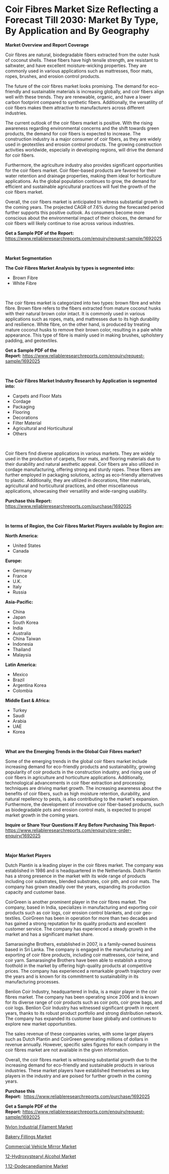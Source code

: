 <p><h1>Coir Fibres Market Size Reflecting a Forecast Till 2030: Market By Type, By Application and By Geography</h1></p><p><strong>Market Overview and Report Coverage</strong></p>
<p><p>Coir fibres are natural, biodegradable fibers extracted from the outer husk of coconut shells. These fibers have high tensile strength, are resistant to saltwater, and have excellent moisture-wicking properties. They are commonly used in various applications such as mattresses, floor mats, ropes, brushes, and erosion control products.</p><p>The future of the coir fibres market looks promising. The demand for eco-friendly and sustainable materials is increasing globally, and coir fibers align well with these trends. They are renewable, organic, and have a lower carbon footprint compared to synthetic fibers. Additionally, the versatility of coir fibers makes them attractive to manufacturers across different industries.</p><p>The current outlook of the coir fibers market is positive. With the rising awareness regarding environmental concerns and the shift towards green products, the demand for coir fibers is expected to increase. The construction industry is a major consumer of coir fibers, as they are widely used in geotextiles and erosion control products. The growing construction activities worldwide, especially in developing regions, will drive the demand for coir fibers.</p><p>Furthermore, the agriculture industry also provides significant opportunities for the coir fibers market. Coir fiber-based products are favored for their water retention and drainage properties, making them ideal for horticulture applications. As the global population continues to grow, the demand for efficient and sustainable agricultural practices will fuel the growth of the coir fibers market.</p><p>Overall, the coir fibers market is anticipated to witness substantial growth in the coming years. The projected CAGR of 7.6% during the forecasted period further supports this positive outlook. As consumers become more conscious about the environmental impact of their choices, the demand for coir fibers will likely continue to rise across various industries.</p></p>
<p><strong>Get a Sample PDF of the Report:</strong> <a href="https://www.reliableresearchreports.com/enquiry/request-sample/1692025">https://www.reliableresearchreports.com/enquiry/request-sample/1692025</a></p>
<p>&nbsp;</p>
<p><strong>Market Segmentation</strong></p>
<p><strong>The Coir Fibres Market Analysis by types is segmented into:</strong></p>
<p><ul><li>Brown Fibre</li><li>White Fibre</li></ul></p>
<p>&nbsp;</p>
<p><p>The coir fibres market is categorized into two types: brown fibre and white fibre. Brown fibre refers to the fibers extracted from mature coconut husks with their natural brown color intact. It is commonly used in various applications such as ropes, mats, and mattresses due to its high durability and resilience. White fibre, on the other hand, is produced by treating mature coconut husks to remove their brown color, resulting in a pale white appearance. This type of fibre is mainly used in making brushes, upholstery padding, and geotextiles.</p></p>
<p><strong>Get a Sample PDF of the Report:</strong>&nbsp;<a href="https://www.reliableresearchreports.com/enquiry/request-sample/1692025">https://www.reliableresearchreports.com/enquiry/request-sample/1692025</a></p>
<p>&nbsp;</p>
<p><strong>The Coir Fibres Market Industry Research by Application is segmented into:</strong></p>
<p><ul><li>Carpets and Floor Mats</li><li>Cordage</li><li>Packaging</li><li>Flooring</li><li>Decorations</li><li>Filter Material</li><li>Agricultural and Horticultural</li><li>Others</li></ul></p>
<p>&nbsp;</p>
<p><p>Coir fibers find diverse applications in various markets. They are widely used in the production of carpets, floor mats, and flooring materials due to their durability and natural aesthetic appeal. Coir fibers are also utilized in cordage manufacturing, offering strong and sturdy ropes. These fibers are further employed in packaging solutions, acting as eco-friendly alternatives to plastic. Additionally, they are utilized in decorations, filter materials, agricultural and horticultural practices, and other miscellaneous applications, showcasing their versatility and wide-ranging usability.</p></p>
<p><strong>Purchase this Report:</strong>&nbsp; <a href="https://www.reliableresearchreports.com/purchase/1692025">https://www.reliableresearchreports.com/purchase/1692025</a></p>
<p>&nbsp;</p>
<p><strong>In terms of Region, the Coir Fibres Market Players available by Region are:</strong></p>
<p>
    <p> <strong> North America: </strong>
        <ul>
            <li>United States</li>
            <li>Canada</li>
        </ul>
        </p> 
    <p> <strong> Europe: </strong>
        <ul>
            <li>Germany</li>
            <li>France</li>
            <li>U.K.</li>
            <li>Italy</li>
            <li>Russia</li>
        </ul>
        </p> 
    <p> <strong> Asia-Pacific: </strong>
        <ul>
            <li>China</li>
            <li>Japan</li>
            <li>South Korea</li>
            <li>India</li>
            <li>Australia</li>
            <li>China Taiwan</li>
            <li>Indonesia</li>
            <li>Thailand</li>
            <li>Malaysia</li>
        </ul>
        </p> 
    <p> <strong> Latin America: </strong>
        <ul>
            <li>Mexico</li>
            <li>Brazil</li>
            <li>Argentina Korea</li>
            <li>Colombia</li>
        </ul>
        </p> 
    <p> <strong> Middle East & Africa: </strong>
        <ul>
            <li>Turkey</li>
            <li>Saudi</li>
            <li>Arabia</li>
            <li>UAE</li>
            <li>Korea</li>
        </ul>
    </p>
    </p>
<p>&nbsp;</p>
<p><strong>What are the Emerging Trends in the Global Coir Fibres market?</strong></p>
<p><p>Some of the emerging trends in the global coir fibers market include increasing demand for eco-friendly products and sustainability, growing popularity of coir products in the construction industry, and rising use of coir fibers in agriculture and horticulture applications. Additionally, technological advancements in coir fiber extraction and processing techniques are driving market growth. The increasing awareness about the benefits of coir fibers, such as high moisture retention, durability, and natural repellency to pests, is also contributing to the market's expansion. Furthermore, the development of innovative coir fiber-based products, such as biodegradable pots and erosion control mats, is expected to propel market growth in the coming years.</p></p>
<p><strong>Inquire or Share Your Questions If Any Before Purchasing This Report</strong>- <a href="https://www.reliableresearchreports.com/enquiry/pre-order-enquiry/1692025">https://www.reliableresearchreports.com/enquiry/pre-order-enquiry/1692025</a></p>
<p>&nbsp;</p>
<p><strong>Major Market Players</strong></p>
<p><p>Dutch Plantin is a leading player in the coir fibres market. The company was established in 1986 and is headquartered in the Netherlands. Dutch Plantin has a strong presence in the market with its wide range of products including coir substrates, blended substrates, coir pith, and coir mats. The company has grown steadily over the years, expanding its production capacity and customer base.</p><p>CoirGreen is another prominent player in the coir fibres market. The company, based in India, specializes in manufacturing and exporting coir products such as coir logs, coir erosion control blankets, and coir geo-textiles. CoirGreen has been in operation for more than two decades and has gained a strong reputation for its quality products and excellent customer service. The company has experienced a steady growth in the market and has a significant market share.</p><p>Samarasinghe Brothers, established in 2007, is a family-owned business based in Sri Lanka. The company is engaged in the manufacturing and exporting of coir fibre products, including coir mattresses, coir twine, and coir yarn. Samarasinghe Brothers have been able to establish a strong foothold in the market by offering high-quality products at competitive prices. The company has experienced a remarkable growth trajectory over the years and is known for its commitment to sustainability in its manufacturing processes.</p><p>Benlion Coir Industry, headquartered in India, is a major player in the coir fibres market. The company has been operating since 2006 and is known for its diverse range of coir products such as coir pots, coir grow bags, and coir logs. Benlion Coir Industry has witnessed significant growth in recent years, thanks to its robust product portfolio and strong distribution network. The company has expanded its customer base globally and continues to explore new market opportunities.</p><p>The sales revenue of these companies varies, with some larger players such as Dutch Plantin and CoirGreen generating millions of dollars in revenue annually. However, specific sales figures for each company in the coir fibres market are not available in the given information.</p><p>Overall, the coir fibres market is witnessing substantial growth due to the increasing demand for eco-friendly and sustainable products in various industries. These market players have established themselves as key players in the industry and are poised for further growth in the coming years.</p></p>
<p><strong>Purchase this Report:</strong>&nbsp;&nbsp;<a href="https://www.reliableresearchreports.com/purchase/1692025">https://www.reliableresearchreports.com/purchase/1692025</a></p>
<p></p>
<p><strong>Get a Sample PDF of the Report:</strong>&nbsp;<a href="https://www.reliableresearchreports.com/enquiry/request-sample/1692025">https://www.reliableresearchreports.com/enquiry/request-sample/1692025</a></p>
<p><p><a href="https://github.com/vimar16th/Market-Research-Report-List-1/blob/main/nylon-industrial-filament-market.md">Nylon Industrial Filament Market</a></p><p><a href="https://github.com/sofayahoo2023/Market-Research-Report-List-1/blob/main/bakery-fillings-market.md">Bakery Fillings Market</a></p><p><a href="https://www.linkedin.com/pulse/commercial-vehicle-mirror-market-research-report-unlocks-ggroe/">Commercial Vehicle Mirror Market</a></p><p><a href="https://medium.com/@serenaframi/12-hydroxystearyl-alcohol-market-report-reveals-the-latest-trends-and-growth-opportunities-of-this-89fc3356e16d">12-Hydroxystearyl Alcohol Market</a></p><p><a href="https://medium.com/@ashleyhills1920/1-12-dodecanediamine-market-size-market-outlook-and-market-forecast-2023-to-2030-93363dbf850e">1,12-Dodecanediamine Market</a></p></p>